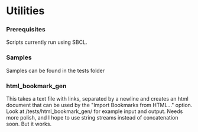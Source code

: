 # Utilities

### Prerequisites
Scripts currently run using SBCL.

### Samples
Samples can be found in the tests folder

### html_bookmark_gen
This takes a text file with links, separated by a newline and creates an html document that can be used by the "Import Bookmarks from HTML..." option. Look at /tests/html_bookmark_gen/ for example input and output.
Needs more polish, and I hope to use string streams instead of concatenation soon. But it works. 
